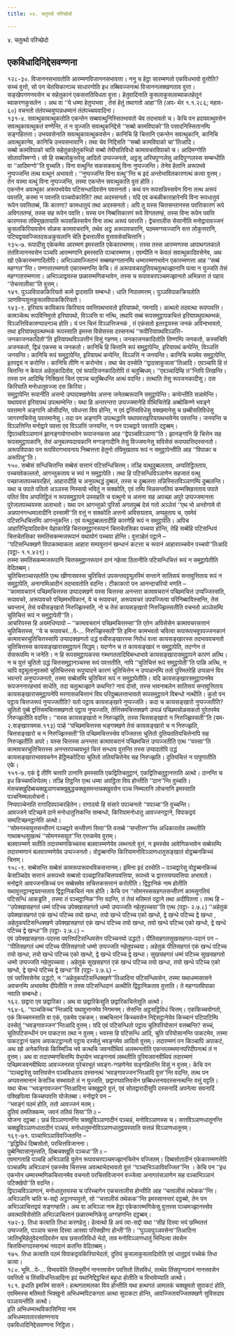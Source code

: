 ```yaml
---
title: ०४. चतुत्थो परिच्छेदो

---
```

४. चतुत्थो परिच्छेदो  


## एकविधादिनिद्देसवण्णना

१२८-३०. विजाननसभावतोति आरम्मणविजाननसभावत्ता। ननु च हेट्ठा सारम्मणतो एकविधभावो वुत्तोति? सच्चं वुत्तो, सो पन चेतसिकानञ्च साधारणोति इध तब्बिवज्जनत्थं विजाननलक्खणताव वुत्ता। सङ्खेपगणनवसेन च सहेतुकानं एकसत्ततिविधता वुत्ता। हेतुवादिनाति कुसलाकुसलाब्याकतहेतूनं ब्याकरणकुसलेन । अथ वा ‘‘ये धम्मा हेतुप्पभवा , तेसं हेतुं तथागतो आहा’’ति (अप॰ थेर १.१.२८६; महाव॰ ६०) वचनतो तंतंपच्चयुप्पन्नधम्मानं तंतंपच्चयवादिना।  
१३१-४. सवत्थुकावत्थुकतोति एकन्तेन सब्बवत्थुनिस्सितभावतो चेव तदभावतो च। केचि पन हदयवत्थुवसेन सवत्थुकावत्थुकतं वण्णेन्ति, तं न युज्जति सवत्थुकनिद्देसे ‘‘सब्बो कामविपाको’’ति पसादनिस्सितानम्पि सङ्गहितत्ता। उभयवसेनाति सवत्थुकावत्थुकवसेन। कानिचि हि चित्तानि एकन्तेन सवत्थुकानि, कानिचि अवत्थुकानेव, कानिचि उभयसभावानि। तथा चेव निद्दिसति ‘‘सब्बो कामविपाको चा’’तिआदि।  
सब्बो कामविपाको चाति सहेतुकाहेतुकभिन्नो सब्बो तेवीसतिविधो कामावचरविपाको च। आदिमग्गोति सोतापत्तिमग्गो। सो हि सब्बलोकुत्तरेसु आदितो उप्पज्जनतो, अट्ठसु अरियपुग्गलेसु आदिपुग्गलस्स सम्बन्धीति वा ‘‘आदिमग्गो’’ति वुच्चति। विना वत्थुन्ति सकसकवत्थुं विना नुप्पज्जन्ति। तेनेव हेतानि अरूपभवे नुप्पज्जन्ति तत्थ वत्थूनं अभावतो। ‘‘नुप्पज्जन्ति विना वत्थु’’न्ति च इदं अन्तोभावितकारणत्थं कत्वा वुत्तम्। तेन यस्मा वत्थुं विना नुप्पज्जन्ति, तस्मा एकन्तेन सवत्थुकाति वुत्तं होति।  
एकन्तेन अवत्थुका अरूपभवेयेव पटिसन्धादिवसेन पवत्तनतो। कथं पन रूपसन्निस्सयेन विना तत्थ अरूपं पवत्तति, कस्मा न पवत्तति पञ्चवोकारेति? तथा अदस्सनतो। यदि एवं कबळीकाराहारेनपि विना रूपधातुयं रूपेन पवत्तितब्बं, किं कारणा? कामधातुयं तथा अदस्सनतो। अपि तु यस्स चित्तसन्तानस्स पवत्तिकारणं रूपे अविगततण्हं, तस्स सह रूपेन पवत्ति। यस्स पन निब्बत्तिकारणं रूपे विगततण्हं, तस्स विना रूपेन पवत्ति कारणस्स तंविमुखतायाति रूपसन्निस्सयेन विना तत्थ अरूपं पवत्तति। द्वेचत्तालीस सेसानीति मनोद्वारावज्जनं कुसलकिरियावसेन सोळस कामावचरानि, तथेव अट्ठ अरूपावचरानि, पठममग्गवज्जानि सत्त लोकुत्तरानि, पटिघद्वयवज्जितदसअकुसलानि चेति द्वेचत्तालीस वुत्तावसेसचित्तानि।  
१३५-७. रूपादीसु एकेकमेव आरम्मणं इमस्साति एकेकारम्मणम्। तस्स तस्स आरम्मणस्स आपाथगतकाले तंतंविजाननवसेन पञ्चपि आरम्मणानि इमस्साति पञ्चारम्मणम्। एवम्पीति न केवलं सवत्थुकादिवसेनेव, अथ खो एकेकारम्मणादितोपि। अभिञ्ञावज्जितानं सब्बमहग्गतानम्पि धम्मारम्मणभावेन एकारम्मणत्ता आह ‘‘सब्बं महग्गत’’न्ति। पण्णत्तारम्मणतो एकारम्मणन्ति केचि। तं अरूपावचरदुतियचतुत्थज्झानानि पत्वा न युज्जति तेसं महग्गतारम्मणत्ता। अभिञ्ञाद्वयस्स छळारम्मणिकभावेन, तस्स च रूपावचरपञ्चमज्झानतो अभिन्नत्ता तं पहाय ‘‘तेचत्तालीसा’’ति वुत्तम्।  
१४१. पुञ्ञविपाककिरियतो कामे द्वादसाति सम्बन्धो। धाति निपातमत्तम्। पुञ्ञविपाकक्रियतोति ञाणविप्पयुत्तकुसलविपाककिरियतो।  
१४३-९. इरियाय कायिकाय किरियाय पवत्तिपथभावतो इरियापथो, गमनादि। अत्थतो तदवत्था रूपप्पवत्ति। कामञ्चेत्थ रूपविनिमुत्तो इरियापथो, विञ्ञत्ति वा नत्थि, तथापि सब्बं रूपसमुट्ठापकचित्तं इरियापथुपत्थम्भकं, विञ्ञत्तिविकारुप्पादनञ्च होति। यं पन चित्तं विञ्ञत्तिजनकं , तं एकंसतो इतरद्वयस्स जनकं अविनाभावतो, तथा इरियापथुपत्थम्भकं रूपस्साति इमस्स विसेसस्स दस्सनत्थं ‘‘रूपीरियापथविञ्ञत्ति-जनकाजनकादितो’’ति इरियापथविञ्ञत्तीनं विसुं गहणम्। जनकाजनकादितोति तिण्णम्पि जनकतो, कस्सचिपि अजनकतो, द्विन्नं एकस्स च जनकतो। कानिचि हि चित्तानि रूपं समुट्ठापेन्ति, इरियापथं कप्पेन्ति, विञ्ञत्तिं जनयन्ति। कानिचि रूपं समुट्ठापेन्ति, इरियापथं कप्पेन्ति, विञ्ञत्तिं न जनयन्ति। कानिचि रूपमेव समुट्ठापेन्ति, इतरद्वयं न करोन्ति। कानिचि तीणि न करोन्तेव। तथा चेव दस्सेति ‘‘द्वादसाकुसला’’तिआदि। एवञ्चापि हि तं चित्तन्ति न केवलं अहेतुकादितोव, एवं रूपादिजनकादितोपि तं चतुब्बिधम्। ‘‘एवञ्चादिम्हि त’’न्तिपि लिखन्ति। तस्स पन आदिम्हि निक्खित्तं चित्तं एवञ्च चतुब्बिधन्ति अत्थं वदन्ति। तत्थाति तेसु रूपजनकादीसु। दस किरियाति मनोधातुवज्जा दस किरिया।  
समुट्ठापेन्ति रूपानीति अत्तनो उप्पादक्खणेयेव अत्तना जनेतब्बरूपानि समुट्ठापेन्ति। कप्पेन्तीति सन्नामेन्ति। यथापवत्तं इरियापथं उपत्थम्भेन्ति। यथा हि अन्तरन्तरा उप्पज्जमानेहि वीथिचित्तेहि अब्बोकिण्णे भवङ्गे पवत्तमाने अङ्गानि ओसीदन्ति, पवेधन्ता विय होन्ति, न एवं द्वत्तिंसविधेसु वक्खमानेसु च छब्बीसतिविधेसु जागरणचित्तेसु पवत्तमानेसु। तदा पन अङ्गानि उपत्थद्धानि यथापवत्तइरियापथभावेनेव पवत्तन्ति। जनयन्ति च विञ्ञत्तिन्ति मनोद्वारे पवत्ता एव विञ्ञत्तिं जनयन्ति, न पन पञ्चद्वारे पवत्ताति दट्ठब्बम्।  
द्विपञ्चविञ्ञाणानं झानङ्गयोगाभावेन रूपाजनकत्ता आह ‘‘द्वेपञ्चविञ्ञाणा’’ति। झानङ्गानि हि चित्तेन सह रूपसमुट्ठापकानि, तेसं अनुबलप्पदायकानि मग्गङ्गादीनि तेसु विज्जमानेसु सविसेसं रूपप्पवत्तिदस्सनतो। अरूपविपाका पन रूपविरागभावनाय निब्बत्तत्ता हेतुनो तंविमुखताय रूपं न समुट्ठापेन्तीति आह ‘‘विपाका च अरूपिसू’’ति।  
१५०. सब्बेसं सन्धिचित्तन्ति सब्बेसं सत्तानं पटिसन्धिचित्तम्। तञ्हि वत्थुदुब्बलताय, अप्पतिट्ठितताय, पच्चयवेकल्लतो, आगन्तुकताय च रूपं न समुट्ठापेति। तथा हि पटिसन्धिविञ्ञाणेन सहजातं वत्थु पच्छाजातपच्चयरहितं, आहारादीहि च अनुपत्थद्धं दुब्बलं, तस्स च दुब्बलत्ता तन्निस्सितविञ्ञाणम्पि दुब्बलन्ति। यथा च पपाते पतितो अञ्ञस्स निस्सयो भवितुं न सक्कोति, एवं तम्पि भिन्नसन्ततियं कम्मक्खित्तताय पपाते पतितं विय अप्पतिट्ठितं न रूपसमुट्ठापने उस्सहति च वत्थुनो च अत्तना सह अपच्छा अपुरे उप्पज्जमानत्ता पुरेजातपच्चयस्स अलाभतो। यथा पन आगन्तुको पुरिसो अगतपुब्बं देसं गतो अञ्ञेसं ‘‘एथ भो अन्तोगामे वो अन्नपानगन्धमालादीनि दस्सामी’’ति वत्तुं न सक्कोति अत्तनो अविसयताय, अप्पहुताय च, एवमेवं पटिसन्धिचित्तम्पि आगन्तुकन्ति। एवं वत्थुदुब्बलतादीहि कारणेहि रूपं न समुट्ठापेति। अपिच आहारिन्द्रियादिवसेन येहाकारेहि चित्तसमुट्ठानरूपानं चित्तचेतसिका पच्चया होन्ति, तेहि सब्बेहि पटिसन्धियं चित्तचेतसिका समतिंसकम्मजरूपानं यथायोगं पच्चया होन्ति। वुत्तञ्हेतं पट्ठाने –  
‘‘पटिसन्धिक्खणे विपाकाब्याकता आहारा सम्पयुत्तानं खन्धानं कटत्ता च रूपानं आहारपच्चयेन पच्चयो’’तिआदि (पट्ठा॰ १.१.४२९)।  
तस्मा समतिंसकम्मजरूपानि चित्तसमुट्ठानरूपानं ठानं गहेत्वा ठितानीति पटिसन्धिचित्तं रूपं न समुट्ठापेतीति वेदितब्बम्।  
चुतिचित्तञ्चारहतोति एत्थ खीणासवस्स चुतिचित्तं उपसन्तवट्टमूलस्मिं सन्ताने सातिसयं सन्तवुत्तिताय रूपं न समुट्ठापेति, अनागामिआदीनं तदभावतोति वदन्ति। टीकाकारो पन आनन्दाचरियो भणति –  
‘‘कामावचरानं पच्छिमचित्तस्स उप्पादक्खणे यस्स चित्तस्स अनन्तरा कामावचरानं पच्छिमचित्तं उप्पज्जिस्सति, रूपावचरे, अरूपावचरे पच्छिमभविकानं, ये च रूपावचरं, अरूपावचरं उपपज्जित्वा परिनिब्बायिस्सन्ति, तेसं चवन्तानं, तेसं वचीसङ्खारो निरुज्झिस्सति, नो च तेसं कायसङ्खारो निरुज्झिस्सतीति वचनतो अञ्ञेसम्पि चुतिचित्तं रूपं न समुट्ठापेती’’ति।  
आचरियस्स हि अयमधिप्पायो – ‘‘कामावचरानं पच्छिमचित्तस्सा’’ति एतेन अविसेसेन कामावचरसत्तानं चुतिचित्तस्स, ‘‘ये च रूपावचरं…पे॰… निरुज्झिस्सती’’ति इमिना कामभवतो चवित्वा रूपारूपभवूपपज्जनकानं कामावचरचुतिचित्तस्सापि उप्पादक्खणतो उद्धं वचीसङ्खारस्स निरोधं वत्वा कायसङ्खारस्स तदभाववचनतो चुतिचित्तस्स कायसङ्खारासमुट्ठापनं सिद्धम्। यदग्गेन च तं कायसङ्खारं न समुट्ठापेति, तदग्गेन तं सेसरूपम्पि न जनेति। न हि रूपसमुट्ठापकस्स गब्भगततादिविबन्धाभावे कायसङ्खारासमुट्ठापने कारणं अत्थि। न च युत्तं चुतितो उद्धं चित्तसमुट्ठानञ्चस्स रूपं पवत्ततीति, नापि ‘‘चुतिचित्तं रूपं समुट्ठापेती’’ति पाळि अत्थि, न चापि वट्टमूलानुपसमो चुतिचित्तस्स रूपुप्पादने कारणं चुतिचित्तेन न उप्पन्नानम्पि ततो पुरिमतरेहि उप्पन्नानं विय भवन्तरे अनुप्पज्जनतो, तस्मा सब्बेसम्पि चुतिचित्तं रूपं न समुट्ठापेतीति। यदि कायसङ्खारसमुट्ठापनमेव रूपजननारहभावं साधेति, तदा चतुत्थज्झाने कथन्ति? नायं दोसो, तस्स भावनाबलेन सातिसयं सन्तवुत्तिताय कायसङ्खारासमुट्ठापनेपि मरणासन्नचित्तानं विय परिदुब्बलत्ताभावतो रूपसमुट्ठापने विबन्धो नत्थीति। कुतो पन पट्ठाय चित्तजरूपं नुप्पज्जतीति? यतो पट्ठाय कायसङ्खारे नुप्पज्जति। कदा च कायसङ्खारो नुप्पज्जतीति? चुतितो पुब्बे द्वत्तिंसमचित्तक्खणतो पट्ठाय नुप्पज्जति, तेत्तिंसमचित्तक्खणे उप्पन्नं पच्छिमसोळसकतो पुरेतरमेव निरुज्झतीति वदन्ति। ‘‘यस्स कायसङ्खारो न निरुज्झति, तस्स चित्तसङ्खारो न निरुज्झिस्सती’’ति (यम॰ २.सङ्खारयमक.११३) पञ्हे ‘‘पच्छिमचित्तस्स भङ्गक्खणे तेसं कायसङ्खारो च न निरुज्झति, चित्तसङ्खारो च न निरुज्झिस्सती’’ति पच्छिमचित्तस्सेव वज्जितत्ता चुतितो दुतियततियचित्तेनापि सह निरुज्झतीति अपरे। यस्स चित्तस्स अनन्तरा कामावचरानं पच्छिमचित्तं उप्पज्जतीति एत्थ ‘‘यस्सा’’ति कामावचरचुतिचित्तस्स अनन्तरपच्चयभूतं चित्तं सन्धाय वुत्तन्ति तस्स उप्पादतोपि उद्धं कायसङ्खाराभाववचनेन हेट्ठिमकोटिया चुतितो ततियचित्तेनेव सह निरुज्झति। दुतियचित्तं न पापुणातीति एके।  
१५१-७. एकं द्वे तीणि चत्तारि ठानानि इमस्साति एकद्वितिचतुट्ठानं, एकद्वितिचतुट्ठानत्ताति अत्थो। ठानन्ति च इध किच्चमधिप्पेतम्। तञ्हि तिट्ठन्ति एत्थ धम्मा अवट्ठिता विय होन्तीति ‘‘ठान’’न्ति वुच्चति। मंसचक्खुदिब्बचक्खुञाणचक्खुबुद्धचक्खुसमन्तचक्खुवसेन पञ्च निम्मलानि लोचनानि इमस्साति पञ्चनिम्मललोचनो।  
निप्पपञ्चेनाति रागादिपपञ्चरहितेन। रागादयो हि संसारे पपञ्चनतो ‘‘पपञ्चा’’ति वुच्चन्ति।  
आवज्जने पटिच्छने ठाने मनोधातुत्तिकन्ति सम्बन्धो, किरियामनोधातु आवज्जनट्ठाने, विपाकद्वयं सम्पटिच्छनट्ठानेति अत्थो।  
‘‘सोमनस्सयुत्तसन्तीरणं पञ्चद्वारे सन्तीरणं सिया’’ति वत्तब्बे ‘‘सन्तीरण’’न्ति अधिकारतोव लब्भतीति गाथाबन्धसुखत्थं ‘‘सोमनस्सयुत’’न्ति एत्तकमेव वुत्तम्।  
बलवारम्मणे सतीति तदारम्मणकिच्चस्स बलवारम्मणेयेव लब्भनतो वुत्तं, न इमस्सेव आवेणिकभावेन सब्बेसम्पि तदारम्मणानं बलवारम्मणेयेव उप्पज्जनतो। वोट्ठब्बनन्ति किरियामनोविञ्ञाणधातुसङ्खातं वोट्ठब्बनकिच्चं चित्तम्।  
१५८-९. सब्बेसन्ति सब्बेसं कामरूपारूपभविकसत्तानम्। इमिना इदं दस्सेति – पञ्चद्वारेसु वोट्ठब्बनकिच्चं केसञ्चिदेव सत्तानं अरूपभवे सब्बसो पञ्चद्वारिकचित्तप्पवत्तिया, रूपभवे च द्वारत्तयप्पवत्तिया अभावतो। मनोद्वारे आवज्जनकिच्चं पन सब्बेसमेव सचित्तकसत्तानं करोतीति। द्विट्ठानिकं नाम होतीति यथावुत्तट्ठानद्वयवन्तताय द्विट्ठानिकचित्तं नाम होति। केचि पन ‘‘सोमनस्ससहगतसन्तीरणं कामसुगतियं पटिसन्धिं आकड्ढति , तस्मा तं पञ्चट्ठानिक’’न्ति वदन्ति, तं तेसं मतिमत्तं पट्ठाने तथा अदीपितत्ता। तत्थ हि –  
‘‘उपेक्खासहगतं धम्मं पटिच्च उपेक्खासहगतो धम्मो उप्पज्जति नहेतुपच्चया’’ति एत्थ (पट्ठा॰ २.७.८) ‘‘अहेतुकं उपेक्खासहगतं एकं खन्धं पटिच्च तयो खन्धा, तयो खन्धे पटिच्च एको खन्धो, द्वे खन्धे पटिच्च द्वे खन्धा , अहेतुकपटिसन्धिक्खणे उपेक्खासहगतं एकं खन्धं पटिच्च तयो खन्धा, तयो खन्धे पटिच्च एको खन्धो, द्वे खन्धे पटिच्च द्वे खन्धा’’ति (पट्ठा॰ २.७.८) –  
एवं उपेक्खासहगत-पदस्स पवत्तिपटिसन्धिवसेन पटिच्चनयो उद्धटो। पीतिसहगतसुखसहगत-पदानं पन –  
‘‘पीतिसहगतं धम्मं पटिच्च पीतिसहगतो धम्मो उप्पज्जति नहेतुपच्चया। अहेतुकं पीतिसहगतं एकं खन्धं पटिच्च तयो खन्धा, तयो खन्धे पटिच्च एको खन्धो, द्वे खन्धे पटिच्च द्वे खन्धा। सुखसहगतं धम्मं पटिच्च सुखसहगतो धम्मो उप्पज्जति नहेतुपच्चया। अहेतुकं सुखसहगतं एकं खन्धं पटिच्च तयो खन्धा, तयो खन्धे पटिच्च एको खन्धो, द्वे खन्धे पटिच्च द्वे खन्धा’’ति (पट्ठा॰ २.७.६) –  
एवं पवत्तिवसेनेव उद्धटो, न ‘‘अहेतुकपटिसन्धिक्खणे’’तिआदिना पटिसन्धिवसेन, तस्मा यथाधम्मसासने अवचनम्पि अभावमेव दीपेतीति न तस्स पटिसन्धिदानं अत्थीति द्विट्ठानिकताव वुत्ताति। ते महग्गतविपाका नवाति सम्बन्धो।  
१६२. छद्वारा एव छद्वारिका। अथ वा छद्वारिकेसूति छद्वारिकचित्तेसूति अत्थो।  
१६४-६. ‘‘पञ्चकिच्च’’न्तिआदि यथावुत्तानमेव निगमनम्। सेसन्ति अट्ठसट्ठिविधं चित्तम्। एककिच्चयोगतो, एकं किच्चमस्साति वा एकं, एकमेव एककम्। सब्बचित्तानं किच्चवसेन निद्देसट्ठानेयेव किच्चानं पटिपाटिम्पि दस्सेतुं ‘‘भवङ्गावज्जन’’न्तिआदि वुत्तम्। यदि एवं पटिसन्धितो पट्ठाय चुतिपरियोसानं वत्तब्बन्ति? सच्चं, चुतिपटिसन्धीनं पन पाकटत्ता तथा न वुत्तम्। भवस्स हि पटिसन्धि आदि, चुति परियोसानन्ति पाकटमेव, तस्मा पाकटट्ठानं पहाय अपाकटट्ठानतो पट्ठाय दस्सेतुं भवङ्गमेव आदितो वुत्तम्। तदारम्मणं पन किञ्चापि अपाकटं, अथ खो अनेकन्तिकं किस्मिञ्चि भवे कत्थचि जवनवीथियं अलब्भनतोति एकन्तलब्भमानपरिदीपनत्थं तं न वुत्तम्। अथ वा तदारम्मणचित्तम्पि येभुय्येन भवङ्गनामं लब्भतीति पुरिमजवनवीथियं तदारम्मणं पच्छिमजवनवीथिया आवज्जनस्स पुरेचरभूतं भवङ्ग-ग्गहणेनेव सङ्गहितन्ति विसुं न वुत्तम्। केचि पन ‘‘पञ्चद्वारेसु पवत्तिवसेन पञ्चविधताय दस्सनत्थं ‘भवङ्गावज्जन’न्तिआदि वुत्त’’न्ति वदन्ति, तत्थ पन अप्पवत्तमानानं केसञ्चि सब्भावतो तं न युज्जति, छद्वारप्पवत्तिवसेन छब्बिधत्तनयदस्सनत्थन्ति वत्तुं वट्टति। यथा चेत्थ ‘‘भवङ्गावज्जन’’न्तिआदिना चक्खुद्वारे वुत्तं, एवं सोतद्वारादीसुपि दस्सनादिं अपनेत्वा सवनादिं पक्खिपित्वा किच्चप्पवत्ति योजेतब्बा। मनोद्वारे पन –  
‘‘भवङ्गं पठमं होति, ततो आवज्जनं मतम्।  
दुतियं तमतिक्कम्म, जवनं ततियं सिया’’ति॥ –  
योजना दट्ठब्बा। छन्नं विञ्ञाणानन्ति चक्खुविञ्ञाणादीनं पञ्चन्नं, मनोविञ्ञाणस्स च। सत्तविञ्ञाणधातूनन्ति चक्खुविञ्ञाणधातादीनं पञ्चन्नं, मनोधातुमनोविञ्ञाणधातुद्वयस्साति सत्तन्नं विञ्ञाणधातूनम्।  
१६९-७१. पञ्चाभिञ्ञाविवज्जितन्ति –  
‘‘इद्धिविधं दिब्बसोतो, परचित्तविजानना।  
पुब्बेनिवासानुस्सति, दिब्बचक्खूति पञ्चधा’’ति॥ –  
एवमागताहि पञ्चहि अभिञ्ञाहि युत्तेन रूपावचरपञ्चमज्झानचित्तेन वज्जितम्। दिब्बसोतादीनं एकेकारम्मणत्तेपि पञ्चन्नम्पि अभिञ्ञानं एकस्सेव चित्तस्स अवत्थाभेदभावतो वुत्तं ‘‘पञ्चाभिञ्ञाविवज्जित’’न्ति । केचि पन ‘‘इध एकन्तेन धम्मारम्मणिकचित्तानमेव वचनतो परचित्तविजाननं वज्जेत्वा अनागतंसञाणेन सह पञ्चाभिञ्ञानं पटिक्खेपो’’ति वदन्ति।  
द्विपञ्चविञ्ञाणानं, मनोधातुत्तयस्स च परिच्चागेन एकचत्तालीस होन्तीति आह ‘‘चत्तालीसं तथेकक’’न्ति। अभिञ्ञानि चाति च-सद्दो अट्ठानप्पयुत्तो, सो ‘‘चत्तालीसं तथेकक’’न्ति इमस्सानन्तरं दट्ठब्बो, तेन पन अभिञ्ञाचित्तद्वयं सङ्गण्हाति। अथ वा अभिञ्ञा नाम हेट्ठा एकेकारम्मणिकेसु वुत्तस्स पञ्चमज्झानस्सेव अवत्थाविसेसोति अभिञ्ञाचित्तानं छळारम्मणिकेसु अग्गहणन्ति दट्ठब्बम्।  
१७२-३. तिधा कत्वाति तिधा करणहेतु। हेत्वत्थो हि अयं त्वा-सद्दो यथा ‘‘सीहं दिस्वा भयं छम्भितत्तं उप्पज्जति, पञ्ञाय चस्स दिस्वा आसवा परिक्खीणा होन्ती’’ति। ‘‘पुञ्ञापुञ्ञवसेना’’तिआदिना जातिभूमिहेतुवेदनादिवसेन याव छसत्ततिविधो भेदो, ताव मनोविञ्ञाणधातुं भिन्दित्वा तंवसेन चित्तविभागदस्सनत्थं नयदानं कतन्ति वेदितब्बम्।  
१७५. तिधा कत्वाति पठमं विपाकद्वयकिरियाभेदतो, दुतियं कुसलाकुसलादितोति एवं धातुद्वयं पच्चेकं तिधा कत्वा।  
१८०. भूमि…पे॰… विभावयेति तिंसभूमीनं नानत्तवसेन पवत्तितो तिंसविधं, तत्थेव तिंसपुग्गलानं नानत्तवसेन पवत्तितो च तिंसविधन्तिआदिना इदं यथानिद्दिट्ठचित्तं बहुधा होतीति च विभावेय्याति अत्थो।  
१८१. इधाति इमस्मिं सासने। हत्थगतामलका विय होन्तीति यथा हत्थगतं आमलकं चक्खुमतो सुपाकटं होति, एवमिमस्स मतिमतो भिक्खुनो अभिधम्मपिटकगता अत्था सुपाकटा होन्ति, आवज्जितावज्जितक्खणे सुविसदाव पञ्ञायन्तीति अत्थो।  
इति अभिधम्मत्थविकासिनिया नाम  
अभिधम्मावतारसंवण्णनाय  
एकविधादिनिद्देसवण्णना निट्ठिता।  